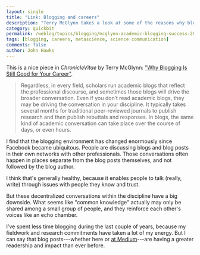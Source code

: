 ```yaml
---
layout: single
title: "Link: Blogging and careers"
description: "Terry McGlynn takes a look at some of the reasons why blogs lead to success for many academics."
category: quickbit
permalink: /weblog/topics/blogging/mcglynn-academic-blogging-success-2017.html
tags: [blogging, careers, metascience, science communication]
comments: false
author: John Hawks
---
```


This is a nice piece in <em>ChronicleVitae</em> by Terry McGlynn: <a href="https://chroniclevitae.com/news/1929-why-blogging-is-still-good-for-your-career">"Why Blogging Is Still Good for Your Career"</a>.

<blockquote>Regardless, in every field, scholars run academic blogs that reflect the professional discourse, and sometimes those blogs will drive the broader conversation. Even if you don’t read academic blogs, they may be driving the conversation in your discipline. It typically takes several months for traditional peer-reviewed journals to publish research and then publish rebuttals and responses. In blogs, the same kind of academic conversation can take place over the course of days, or even hours.</blockquote>

I find that the blogging environment has changed enormously since Facebook became ubiquitous. People are discussing blogs and blog posts in their own networks with other professionals. Those conversations often happen in places separate from the blog posts themselves, and not followed by the blog author.

I think that's generally healthy, because it enables people to talk (really, write) through issues with people they know and trust.

But these decentralized conversations within the discipline have a big downside. What seems like "common knowledge" actually may only be shared among a small group of people, and they reinforce each other's voices like an echo chamber.

I've spent less time blogging during the last couple of years, because my fieldwork and research commitments have taken a lot of my energy. But I can say that blog posts---whether here or <a href="https://medium.com/@johnhawks">at Medium</a>---are having a greater readership and impact than ever before.
